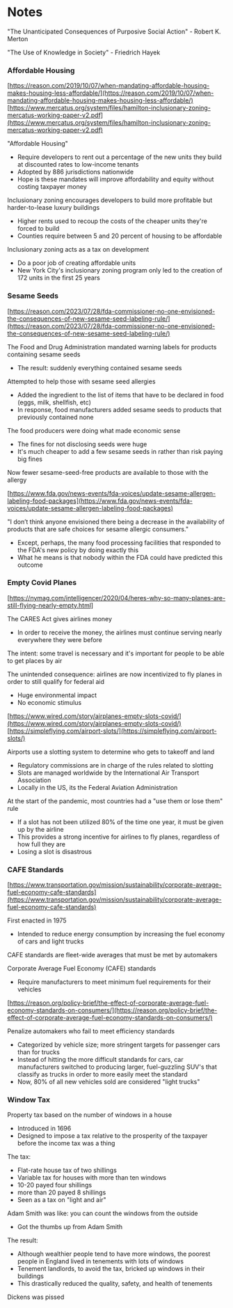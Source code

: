 # Notes

"The Unanticipated Consequences of Purposive Social Action" - Robert K. Merton

"The Use of Knowledge in Society" - Friedrich Hayek

### Affordable Housing

[https://reason.com/2019/10/07/when-mandating-affordable-housing-makes-housing-less-affordable/](https://reason.com/2019/10/07/when-mandating-affordable-housing-makes-housing-less-affordable/)
[https://www.mercatus.org/system/files/hamilton-inclusionary-zoning-mercatus-working-paper-v2.pdf](https://www.mercatus.org/system/files/hamilton-inclusionary-zoning-mercatus-working-paper-v2.pdf)

"Affordable Housing"
- Require developers to rent out a percentage of the new units they build at
  discounted rates to low-income tenants
- Adopted by 886 jurisdictions nationwide
- Hope is these mandates will improve affordability and equity without costing
  taxpayer money

Inclusionary zoning encourages developers to build more profitable but
harder-to-lease luxury buildings
- Higher rents used to recoup the costs of the cheaper units they're forced to
  build
- Counties require between 5 and 20 percent of housing to be affordable

Inclusionary zoning acts as a tax on development
- Do a poor job of creating affordable units
- New York City's inclusionary zoning program only led to the creation of 172
  units in the first 25 years

### Sesame Seeds

[https://reason.com/2023/07/28/fda-commissioner-no-one-envisioned-the-consequences-of-new-sesame-seed-labeling-rule/](https://reason.com/2023/07/28/fda-commissioner-no-one-envisioned-the-consequences-of-new-sesame-seed-labeling-rule/)

The Food and Drug Administration mandated warning labels for products
containing sesame seeds
- The result: suddenly everything contained sesame seeds

Attempted to help those with sesame seed allergies
- Added the ingredient to the list of items that have to be declared in food
  (eggs, milk, shellfish, etc)
- In response, food manufacturers added sesame seeds to products that
  previously contained none

The food producers were doing what made economic sense
- The fines for not disclosing seeds were huge
- It's much cheaper to add a few sesame seeds in rather than risk paying big
  fines

Now fewer sesame-seed-free products are available to those with the allergy

[https://www.fda.gov/news-events/fda-voices/update-sesame-allergen-labeling-food-packages](https://www.fda.gov/news-events/fda-voices/update-sesame-allergen-labeling-food-packages)

"I don’t think anyone envisioned there being a decrease in the availability of
products that are safe choices for sesame allergic consumers."
- Except, perhaps, the many food processing facilities that responded to the
  FDA's new policy by doing exactly this
- What he means is that nobody within the FDA could have predicted this outcome

### Empty Covid Planes

[https://nymag.com/intelligencer/2020/04/heres-why-so-many-planes-are-still-flying-nearly-empty.html]

The CARES Act gives airlines money
- In order to receive the money, the airlines must continue serving nearly
  everywhere they were before

The intent: some travel is necessary and it's important for people to be able
to get places by air

The unintended consequence: airlines are now incentivized to fly planes in
order to still qualify for federal aid
- Huge environmental impact
- No economic stimulus

[https://www.wired.com/story/airplanes-empty-slots-covid/](https://www.wired.com/story/airplanes-empty-slots-covid/)
[https://simpleflying.com/airport-slots/](https://simpleflying.com/airport-slots/)

Airports use a slotting system to determine who gets to takeoff and land
- Regulatory commissions are in charge of the rules related to slotting
- Slots are managed worldwide by the International Air Transport Association
- Locally in the US, its the Federal Aviation Administration

At the start of the pandemic, most countries had a "use them or lose them" rule
- If a slot has not been utilized 80% of the time one year, it must be given up
  by the airline
- This provides a strong incentive for airlines to fly planes, regardless of
  how full they are
- Losing a slot is disastrous

### CAFE Standards

[https://www.transportation.gov/mission/sustainability/corporate-average-fuel-economy-cafe-standards](https://www.transportation.gov/mission/sustainability/corporate-average-fuel-economy-cafe-standards)

First enacted in 1975
- Intended to reduce energy consumption by increasing the fuel economy of cars
  and light trucks

CAFE standards are fleet-wide averages that must be met by automakers

Corporate Average Fuel Economy (CAFE) standards
- Require manufacturers to meet minimum fuel requirements for their vehicles

[https://reason.org/policy-brief/the-effect-of-corporate-average-fuel-economy-standards-on-consumers/](https://reason.org/policy-brief/the-effect-of-corporate-average-fuel-economy-standards-on-consumers/)

Penalize automakers who fail to meet efficiency standards
- Categorized by vehicle size; more stringent targets for passenger cars than
  for trucks
- Instead of hitting the more difficult standards for cars, car manufacturers
  switched to producing larger, fuel-guzzling SUV's that classify as trucks in
  order to more easily meet the standard
- Now, 80% of all new vehicles sold are considered "light trucks"

### Window Tax

Property tax based on the number of windows in a house
- Introduced in 1696
- Designed to impose a tax relative to the prosperity of the taxpayer before
  the income tax was a thing

The tax:
- Flat-rate house tax of two shillings
- Variable tax for houses with more than ten windows
- 10-20 payed four shillings
- more than 20 payed 8 shillings
- Seen as a tax on "light and air"

Adam Smith was like: you can count the windows from the outside
- Got the thumbs up from Adam Smith

The result:
- Although wealthier people tend to have more windows, the poorest people in
  England lived in tenements with lots of windows
- Tenement landlords, to avoid the tax, bricked up windows in their buildings
- This drastically reduced the quality, safety, and health of tenements

Dickens was pissed



